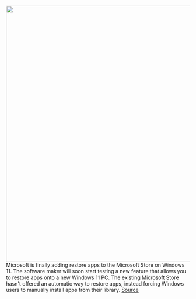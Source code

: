 <img src='https://cdn.vox-cdn.com/thumbor/hT24-j4LAsx0VoDy2dkLXBrgipE=/0x0:2400x1350/1200x800/filters:focal(1008x483:1392x867)/cdn.vox-cdn.com/uploads/chorus_image/image/70905192/Store_Blog_Header.0.jpg' width='700px' /><br/>
Microsoft is finally adding restore apps to the Microsoft Store on Windows 11. The software maker will soon start testing a new feature that allows you to restore apps onto a new Windows 11 PC. The existing Microsoft Store hasn't offered an automatic way to restore apps, instead forcing Windows users to manually install apps from their library.
<a href='https://www.theverge.com/2022/5/24/23139768/microsoft-windows-11-restore-apps-microsoft-store-feature'> Source <a/>